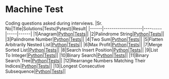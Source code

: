 # Machine Test
Coding questions asked during interviews.
|Sr. No|Title|Solutions|Tests(Pytest)|Result|
|------|-------------------|---------|-----|------|
|1|Anagram|[Python](./machine_test/anagram.py)|[Tests](./tests/test_anagram.py)||
|2|Palindrome String|[Python](./machine_test/palindrome_str.py)|[Tests](./tests/test_palindrome_str.py)||
|3|Palindrome Number|[Python](./machine_test/palindrome_num.py)|[Tests](./tests/test_palindrome_num.py)||
|4|Two Sum|[Python](./machine_test/two_sum.py)|[Tests](./tests/test_two_sum.py)||
|5|Flatten Arbitrarily Nested List|[Python](./machine_test/flatten_nested_list.py)|[Tests](./tests/test_flatten_nested_list.py)||
|6|Max Profit|[Python](./machine_test/max_profit.py)|[Tests](./tests/test_max_profit.py)||
|7|Merge Sorted List|[Python](./machine_test/merge_sorted_list.py)|[Tests](./tests/test_merge_sorted_list.py)||
|8|Search Insert Position|[Python](./machine_test/search_insert_position.py)|[Tests](./tests/test_search_insert_position.py)||
|9|List To Integer|[Python](./machine_test/list_to_int.py)|[Tests](./tests/test_list_to_int.py)||
|10|Binary Search|[Python](./machine_test/binary_search.py)|[Tests](./tests/test_binary_search.py)||
|11|Binary Search Tree|[Python](./machine_test/binary_search_tree.py)|[Tests](./tests/test_binary_search_tree.py)||
|12|Rearrange Numbers Matching Their Indices|[Python](./machine_test/move_nums_to_indices.py)|[Tests](./tests/test_move_nums_to_indices.py)||
|13|Longest Consecutive Subsequence|[Python](./machine_test/longest_consecutive_subseq.py)|[Tests](./tests/test_lcs.py)||
